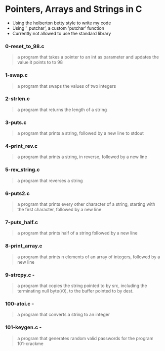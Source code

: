 # Pointers, Arrays and Strings in C
- Using the holberton betty style to write my code
- Using '_putchar', a custom 'putchar' function
- Currently not allowed to use the standard library

### 0-reset_to_98.c
> a program that takes a pointer to an int as parameter and updates the value it points to to 98

### 1-swap.c
> a program that swaps the values of two integers

### 2-strlen.c
> a program that returns the length of a string

### 3-puts.c
> a program that prints a string, followed by a new line to stdout

### 4-print_rev.c
> a program that prints a string, in reverse, followed by a new line

### 5-rev_string.c
> a program that reverses a string

### 6-puts2.c
> a program that prints every other character of a string, starting with the first character, followed by a new line

### 7-puts_half.c
> a program that prints half of a string followed by a new line

### 8-print_array.c
> a program that prints n elements of an array of integers, followed by a new line

### 9-strcpy.c -
> a program that copies the string pointed to by src, including the terminating null byte(\0), to the buffer pointed to by dest.

### 100-atoi.c -
> a program that converts a string to an integer

### 101-keygen.c -
> a program that generates random valid passwords for the program 101-crackme